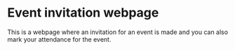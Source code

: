 # Event invitation webpage
This is a webpage where an invitation for an event is made and you can also mark your attendance for the event.
